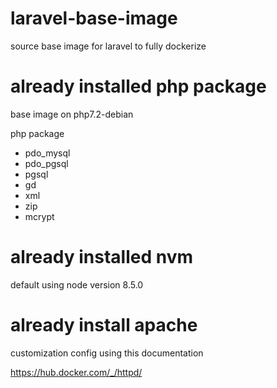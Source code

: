 # laravel-base-image 
source base image for laravel to fully dockerize

# already installed php package 
base image on php7.2-debian

php package 
- pdo_mysql
- pdo_pgsql
- pgsql
- gd
- xml
- zip
- mcrypt

# already installed nvm 

default using node version 8.5.0

# already install apache 

customization config using this documentation

https://hub.docker.com/_/httpd/